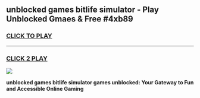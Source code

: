 
## unblocked games bitlife simulator - Play Unblocked Gmaes & Free #4xb89
<h3>
<a href="https://news.freeplayer.one?title=unblocked_games_bitlife_simulator&ref=03M">CLICK TO PLAY</a></h3>
<hr>

<h3>
<a href="https://news.freeplayer.one?title=unblocked_games_bitlife_simulator&ref=03M">CLICK 2 PLAY</a>
  
</h3>

<a href="https://news.freeplayer.one?title=unblocked_games_bitlife_simulator&ref=03M"><img src="https://clearcache.store/games.png"></a>


**unblocked games bitlife simulator games unblocked: Your Gateway to Fun and Accessible Online Gaming**
